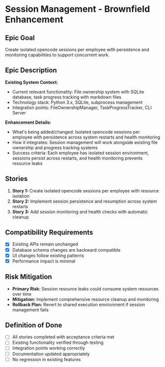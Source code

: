 # Session Management - Brownfield Enhancement

## Epic Goal

Create isolated opencode sessions per employee with persistence and monitoring capabilities to support concurrent work.

## Epic Description

**Existing System Context:**

- Current relevant functionality: File ownership system with SQLite database, task progress tracking with markdown files
- Technology stack: Python 3.x, SQLite, subprocess management
- Integration points: FileOwnershipManager, TaskProgressTracker, CLI Server

**Enhancement Details:**

- What's being added/changed: Isolated opencode sessions per employee with persistence across system restarts and health monitoring
- How it integrates: Session management will work alongside existing file ownership and progress tracking systems
- Success criteria: Each employee has isolated session environment, sessions persist across restarts, and health monitoring prevents resource leaks

## Stories

1. **Story 1:** Create isolated opencode sessions per employee with resource isolation
2. **Story 2:** Implement session persistence and resumption across system restarts
3. **Story 3:** Add session monitoring and health checks with automatic cleanup

## Compatibility Requirements

- [x] Existing APIs remain unchanged
- [x] Database schema changes are backward compatible
- [x] UI changes follow existing patterns
- [x] Performance impact is minimal

## Risk Mitigation

- **Primary Risk:** Session resource leaks could consume system resources over time
- **Mitigation:** Implement comprehensive resource cleanup and monitoring
- **Rollback Plan:** Revert to shared execution environment if session management fails

## Definition of Done

- [ ] All stories completed with acceptance criteria met
- [ ] Existing functionality verified through testing
- [ ] Integration points working correctly
- [ ] Documentation updated appropriately
- [ ] No regression in existing features